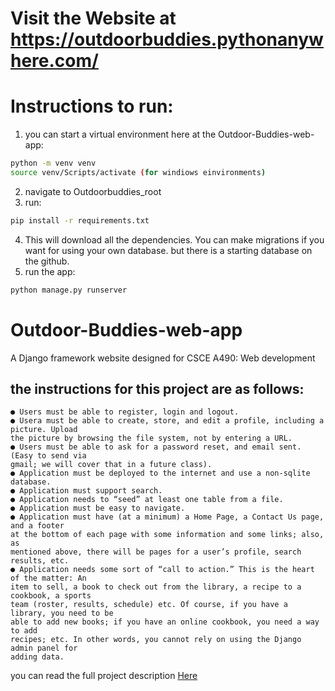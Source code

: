# Visit the Website at https://outdoorbuddies.pythonanywhere.com/

# Instructions to run:
1. you can start a virtual environment here at the Outdoor-Buddies-web-app:
```bash
python -m venv venv
source venv/Scripts/activate (for windiows einvironments)

 ```
2. navigate to Outdoorbuddies_root
3. run:
```bash
pip install -r requirements.txt
```
4. This will download all the dependencies. You can make migrations if you want for using your own database. but there is a starting database on the github.
5. run the app:
```bash
python manage.py runserver
```
# Outdoor-Buddies-web-app
A Django framework website designed for CSCE A490: Web development
## the instructions for this project are as follows:
```
● Users must be able to register, login and logout.
● Usera must be able to create, store, and edit a profile, including a picture. Upload
the picture by browsing the file system, not by entering a URL.
● Users must be able to ask for a password reset, and email sent. (Easy to send via
gmail; we will cover that in a future class).
● Application must be deployed to the internet and use a non-sqlite database.
● Application must support search.
● Application needs to “seed” at least one table from a file.
● Application must be easy to navigate.
● Application must have (at a minimum) a Home Page, a Contact Us page, and a footer
at the bottom of each page with some information and some links; also, as
mentioned above, there will be pages for a user’s profile, search results, etc.
● Application needs some sort of “call to action.” This is the heart of the matter: An
item to sell, a book to check out from the library, a recipe to a cookbook, a sports
team (roster, results, schedule) etc. Of course, if you have a library, you need to be
able to add new books; if you have an online cookbook, you need a way to add
recipes; etc. In other words, you cannot rely on using the Django admin panel for
adding data.
```
you can read the full project description [Here](https://github.com/AKashton/Outdoor-Buddies-web-app/blob/main/2023%20Assignment%207_%20Final%20Project%20(1).pdf)
